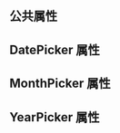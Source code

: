 <script setup lang="ts">
import { commonPickerProps, datePickerProps, monthPickerProps, yearPickerProps } from "../../example/datePicker/api.ts"
</script>

## 公共属性

<api-block type="prop" :data="commonPickerProps" />

## DatePicker 属性

<api-block type="prop" :data="datePickerProps" />

## MonthPicker 属性

<api-block type="prop" :data="monthPickerProps" />

## YearPicker 属性

<api-block type="prop" :data="yearPickerProps" />
